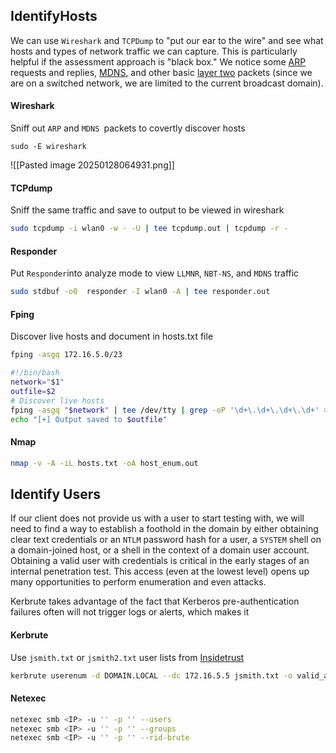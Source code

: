 ## IdentifyHosts
We can use `Wireshark` and `TCPDump` to "put our ear to the wire" and see what hosts and types of network traffic we can capture. This is particularly helpful if the assessment approach is "black box." We notice some [ARP](https://en.wikipedia.org/wiki/Address_Resolution_Protocol) requests and replies, [MDNS](https://en.wikipedia.org/wiki/Multicast_DNS), and other basic [layer two](https://www.juniper.net/documentation/us/en/software/junos/multicast-l2/topics/topic-map/layer-2-understanding.html) packets (since we are on a switched network, we are limited to the current broadcast domain).
#### Wireshark
Sniff out `ARP` and `MDNS `packets to covertly discover hosts
```shell
sudo -E wireshark
```
![[Pasted image 20250128064931.png]]
#### TCPdump
Sniff the same traffic and save to output to be viewed in wireshark
```bash
sudo tcpdump -i wlan0 -w - -U | tee tcpdump.out | tcpdump -r -
```
#### Responder
Put `Responder`into analyze mode to view `LLMNR`, `NBT-NS`, and `MDNS` traffic
```bash
sudo stdbuf -o0  responder -I wlan0 -A | tee responder.out
```
#### Fping
Discover live hosts and document in hosts.txt file
```bash
fping -asgq 172.16.5.0/23
```

```bash
#!/bin/bash
network="$1"
outfile=$2
# Discover live hosts
fping -asgq "$network" | tee /dev/tty | grep -oP '\d+\.\d+\.\d+\.\d+' > $outfile
echo "[+] Output saved to $outfile"
```
#### Nmap
```bash
nmap -v -A -iL hosts.txt -oA host_enum.out
```

## Identify Users
If our client does not provide us with a user to start testing with, we will need to find a way to establish a foothold in the domain by either obtaining clear text credentials or an `NTLM` password hash for a user, a `SYSTEM` shell on a domain-joined host, or a shell in the context of a domain user account. Obtaining a valid user with credentials is critical in the early stages of an internal penetration test. This access (even at the lowest level) opens up many opportunities to perform enumeration and even attacks.

Kerbrute takes advantage of the fact that Kerberos pre-authentication failures often will not trigger logs or alerts, which makes it
#### Kerbrute
Use `jsmith.txt` or `jsmith2.txt` user lists from [Insidetrust](https://github.com/insidetrust/statistically-likely-usernames)
```bash
kerbrute userenum -d DOMAIN.LOCAL --dc 172.16.5.5 jsmith.txt -o valid_ad_users
```
#### Netexec
```bash
netexec smb <IP> -u '' -p '' --users
netexec smb <IP> -u '' -p '' --groups
netexec smb <IP> -u '' -p '' --rid-brute
```